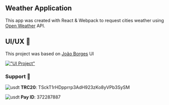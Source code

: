 ## Weather Application

This app was created with React & Webpack to request cities weather using [Open Weather](https://openweathermap.org/) API.

## UI/UX 🎨

This project was based on [João Borges](https://dribbble.com/joaobborges) UI

[!["UI Project"](https://cdn.dribbble.com/users/17182/screenshots/10814136/media/8447a36551adcc95f0e0c61b50f72ce8.png)](https://dribbble.com/shots/10814136-Daily-UI-Challenge-037-Weather)

### Support 💚

![usdt](https://discords.com/_next/image?url=https%3A%2F%2Fcdn.discordapp.com%2Femojis%2F965616954268344401.png%3Fv%3D1&w=64&q=75)
**TRC20**: TSckT1rHDpprrp3AdH923zKo8yVPb3SySM

![usdt](https://discords.com/_next/image?url=https%3A%2F%2Fcdn.discordapp.com%2Femojis%2F966371934990368778.png%3Fv%3D1&w=64&q=75)
**Pay ID**: 372287887
